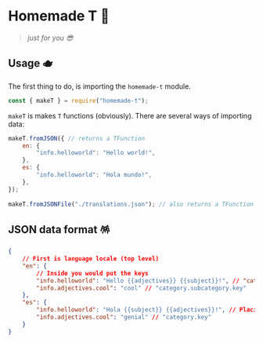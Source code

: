 # Homemade T 🍵

> _just for you 😎_

## Usage 🫖

The first thing to do, is importing the `homemade-t` module.

```js
const { makeT } = require("homemade-t");
```

`makeT` is makes `T` functions (obviously).
There are several ways of importing data:

```js
makeT.fromJSON({ // returns a TFunction
	en: {
		"info.helloworld": "Hello world!",
	},
	es: {
		"info.helloworld": "Hola mundo!",
	},
});
 
makeT.fromJSONFile("./translations.json"); // also returns a TFunction
```

## JSON data format 🪅

```json
{
	// First is language locale (top level)
	"en": {
		// Inside you would put the keys
		"info.helloworld": "Hello {{adjectives}} {{subject}}!", // "category.key"
		"info.adjectives.cool": "cool" // "category.subcategory.key"
	},
	"es": {
		"info.helloworld": "Hola {{subject}} {{adjectives}}!", // Placing
		"info.adjectives.cool": "genial" // "category.key"
	}
}
```
